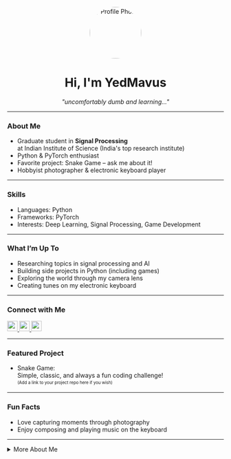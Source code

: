 <!-- Profile Header -->
<p align="center">
  <img src="https://github.com/YedMavus.png" width="120" alt="Profile Photo" style="border-radius: 50%;" />
</p>

<h1 align="center">Hi, I'm YedMavus</h1>
<p align="center">
  <em>"uncomfortably dumb and learning..."</em>
</p>

---

### About Me

- Graduate student in **Signal Processing**  
  at Indian Institute of Science (India's top research institute)
- Python & PyTorch enthusiast
- Favorite project: Snake Game – ask me about it!
- Hobbyist photographer & electronic keyboard player

---

### Skills

- Languages: Python
- Frameworks: PyTorch
- Interests: Deep Learning, Signal Processing, Game Development

---

### What I’m Up To

- Researching topics in signal processing and AI
- Building side projects in Python (including games)
- Exploring the world through my camera lens
- Creating tunes on my electronic keyboard

---

### Connect with Me

<p align="left">
  <a href="https://www.linkedin.com/in/YedMavus" target="_blank">
    <img src="https://img.shields.io/badge/LinkedIn-blue?logo=linkedin&logoColor=white" height="24" />
  </a>
  <a href="https://twitter.com/YedMavus" target="_blank">
    <img src="https://img.shields.io/badge/Twitter-black?logo=twitter&logoColor=white" height="24" />
  </a>
  <a href="https://yedmavus.github.io" target="_blank">
    <img src="https://img.shields.io/badge/Website-grey?logo=google-chrome&logoColor=white" height="24" />
  </a>
</p>

---

### Featured Project

- Snake Game:  
  Simple, classic, and always a fun coding challenge!  
  <sup><sub>(Add a link to your project repo here if you wish)</sub></sup>

---

### Fun Facts

- Love capturing moments through photography
- Enjoy composing and playing music on the keyboard

---

<details>
<summary>More About Me</summary>
  
- I thrive on learning new things, especially when it feels uncomfortable at first
- Always up for collaborating on Python or signal processing projects
- Let’s connect and create something cool together
</details>
